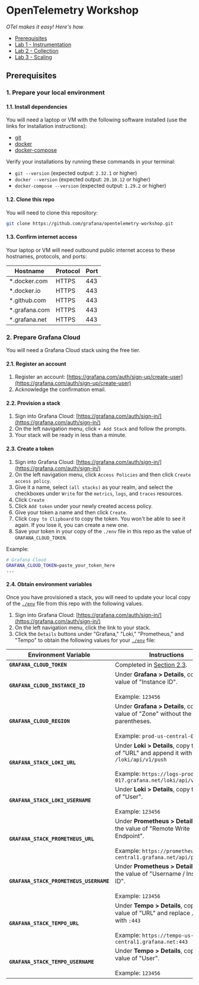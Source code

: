 # OpenTelemetry Workshop

*OTel makes it easy! Here's how.*

* [Prerequisites](#prerequisites)
* [Lab 1 - Instrumentation](lab-1-instrumentation)
* [Lab 2 - Collection](lab-2-collection)
* [Lab 3 - Scaling](lab-3-scaling)


<a name="prerequisites"></a>
## Prerequisites


<a name="1-prepare-your-local-environment"></a>
### 1. Prepare your local environment


<a name="1.1-install-dependencies"></a>
#### 1.1. Install dependencies

You will need a laptop or VM with the following software installed (use the links for installation instructions):

* [git](https://git-scm.com/book/en/v2/Getting-Started-Installing-Git)
* [docker](https://docs.docker.com/engine/install/)
* [docker-compose](https://docs.docker.com/compose/install/)

Verify your installations by running these commands in your terminal:

* `git --version` (expected output: `2.32.1` or higher)
* `docker --version` (expected output: `20.10.12` or higher)
* `docker-compose --version` (expected output: `1.29.2` or higher)


<a name="1.2-clone-this-repo"></a>
#### 1.2. Clone this repo

You will need to clone this repository:

```sh
git clone https://github.com/grafana/opentelemetry-workshop.git
```


<a name="1.3-confirm-internet-access"></a>
#### 1.3. Confirm internet access

Your laptop or VM will need outbound public internet access to these hostnames, protocols, and ports:

|Hostname|Protocol|Port|
|--------|--------|----|
|*.docker.com|HTTPS|443|
|*.docker.io|HTTPS|443|
|*.github.com|HTTPS|443|
|*.grafana.com|HTTPS|443|
|*.grafana.net|HTTPS|443|


<a name="2-prepare-grafana-cloud"></a>
### 2. Prepare Grafana Cloud

You will need a Grafana Cloud stack using the free tier.


<a name="2.1-register-an-account"></a>
#### 2.1. Register an account

1. Register an account: [https://grafana.com/auth/sign-up/create-user](https://grafana.com/auth/sign-up/create-user)
1. Acknowledge the confirmation email.


<a name="2.2-provision-a-stack"></a>
#### 2.2. Provision a stack

1. Sign into Grafana Cloud: [https://grafana.com/auth/sign-in/](https://grafana.com/auth/sign-in/)
1. On the left navigation menu, click `+ Add Stack` and follow the prompts.
1. Your stack will be ready in less than a minute.


<a name="2.3-create-a-token"></a>
#### 2.3. Create a token

1. Sign into Grafana Cloud: [https://grafana.com/auth/sign-in/](https://grafana.com/auth/sign-in/)
1. On the left navigation menu, click `Access Policies` and then click `Create access policy`.
1. Give it a name, select `(all stacks)` as your realm, and select the checkboxes under `Write` for the `metrics`, `logs`, and `traces` resources.
1. Click `Create`
1. Click `Add token` under your newly created access policy.
1. Give your token a name and then click `Create`.
1. Click `Copy to Clipboard` to copy the token. You won't be able to see it again. If you lose it, you can create a new one.
1. Save your token in your copy of the `./env` file in this repo as the value of `GRAFANA_CLOUD_TOKEN`.

Example:

```sh
# Grafana Cloud
GRAFANA_CLOUD_TOKEN=paste_your_token_here
...
```


<a name="2.4-obtain-environment-variables"></a>
#### 2.4. Obtain environment variables

Once you have provisioned a stack, you will need to update your local copy of the [`./env`](env) file from this repo with the following values.

1. Sign into Grafana Cloud: [https://grafana.com/auth/sign-in/](https://grafana.com/auth/sign-in/)
1. On the left navigation menu, click the link to your stack.
1. Click the `Details` buttons under "Grafana," "Loki," "Prometheus," and "Tempo" to obtain the following values for your [`./env`](env) file:

|Environment Variable|Instructions|
|--------------------|------------|
|**`GRAFANA_CLOUD_TOKEN`**|Completed in [Section 2.3](#2.3-create-a-token).|
|**`GRAFANA_CLOUD_INSTANCE_ID`**|Under **Grafana > Details**, copy the value of "Instance ID".<br/><br/>Example: `123456`|
|**`GRAFANA_CLOUD_REGION`**|Under **Grafana > Details**, copy the value of "Zone" without the parentheses.<br/><br/>Example: `prod-us-central-0`|
|**`GRAFANA_STACK_LOKI_URL`**|Under **Loki > Details**, copy the value of "URL" and append it with `/loki/api/v1/push`<br/><br/>Example: `https://logs-prod-017.grafana.net/loki/api/v1/push`|
|**`GRAFANA_STACK_LOKI_USERNAME`**|Under **Loki > Details**, copy the value of "User".<br/><br/>Example: `123456`|
|**`GRAFANA_STACK_PROMETHEUS_URL`** |Under **Prometheus > Details**, copy the value of "Remote Write Endpoint".<br/><br/>Example: `https://prometheus-us-central1.grafana.net/api/prom/push`|
|**`GRAFANA_STACK_PROMETHEUS_USERNAME`**|Under **Prometheus > Details**, copy the value of "Username / Instance ID".<br/><br/>Example: `123456`|
|**`GRAFANA_STACK_TEMPO_URL`**|Under **Tempo > Details**, copy the value of "URL" and replace `/tempo` with `:443`<br/><br/>Example: `https://tempo-us-central1.grafana.net:443`|
|**`GRAFANA_STACK_TEMPO_USERNAME`**|Under **Tempo > Details**, copy the value of "User".<br/><br/>Example: `123456`|
